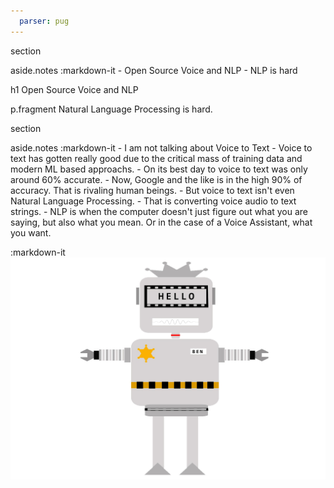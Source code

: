 ```yaml
---
  parser: pug
---
```

section

  aside.notes
    :markdown-it
      - Open Source Voice and NLP
      - NLP is hard

  h1 Open Source Voice and NLP

  p.fragment Natural Language Processing is hard.

section

  aside.notes
    :markdown-it
      - I am not talking about Voice to Text
      - Voice to text has gotten really good due to the critical mass of training data and modern ML based approachs.
      - On its best day to voice to text was only around 60% accurate.
      - Now, Google and the like is in the high 90% of accuracy. That is rivaling human beings.
      - But voice to text isn't even Natural Language Processing.
      - That is converting voice audio to text strings.
      - NLP is when the computer doesn't just figure out what you are saying, but also what you mean. Or in the case of a Voice Assistant, what you want.

  :markdown-it
    ![](/content/images/robot.jpg)
